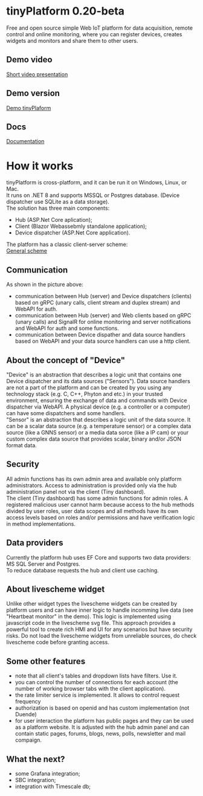 # tinyPlatform 0.20-beta
Free and open source simple Web IoT platform for data acquisition, remote control and online monitoring, where you can register devices, creates widgets and monitors and share them to other users.

## Demo video
[Short video presentation](https://youtu.be/jkAjIlBb3UU)

## Demo version
[Demo tinyPlaform](https://demo.tinyplat.com)
  
## Docs
[Documentation](https://docs.tinyplat.com)
  
# How it works
tinyPlatform is cross-platform, and it can be run it on Windows, Linux, or Mac.\
It runs on .NET 8 and supports MSSQL or Postgres database. (Device dispatcher use SQLite as a data storage).\
The solution has three main components:
 - Hub (ASP.Net Core aplication);
 - Client (Blazor Webassebmly standalone application);
 - Device dispatcher (ASP.Net Core application).

The platform has a classic client-server scheme:\
[General scheme](https://docs.tinyplat.com/images/general_scheme.png)

## Communication
As shown in the picture above:
 - сommunication between Hub (server) and Device dispatchers (clients) based on gRPC (unary calls, client stream and duplex stream) and WebAPI for auth.
 - сommunication between Hub (server) and Web clients based on gRPC (unary calls) and SignalR for online monitoring and server notifications and WebAPI for auth and some functions.
 - сommunication between Device dispather and data source handlers based on WebAPI and your data source handlers can use a http client.

## About the concept of "Device"
"Device" is an abstraction that describes a logic unit that contains one Device dispatcher and its data sources ("Sensors"). Data source handlers are not a part of the platform and can be created by you using any technology stack (e.g. C, C++, Phyton and etc.) in your trusted environment, ensuring the exchange of data and commands with Device dispatcher via WebAPI. A physical device (e.g. a controller or a computer) can have some dispatchers and some handlers.\
"Sensor" is an abstraction that describes a logic unit of the data source. It can be a scalar data source (e.g. a temperature sensor) or a complex data source (like a GNNS sensor) or a media data sorce (like a IP cam) or your custom complex data source that provides scalar, binary and/or JSON format data. 

## Security
All admin functions has its own admin area and available only platform administrators. Access to administration is provided only via the hub administration panel not via the client (Tiny dashboard).\
The client (Tiny dashboard) has some admin functions for admin roles. A registered malicious user cannot harm because access to the hub methods divided by user roles, user data scopes and all methods have its own access levels based on roles and/or permissions and have verification logic in method implementations.

## Data providers
Currently the platform hub uses EF Core and supports two data providers: MS SQL Server and Postgres.\
To reduce database requests the hub and client use caching.

## About livescheme widget
Unlike other widget types the livescheme widgets can be created by platform users and can have inner logic to handle incomming live data (see "Heartbeat monitor" in the demo). This logic is implemented using javascript code in the livescheme svg file. This approach provides a powerful tool to create rich HMI and UI for any scenarios but have security risks. Do not load the livescheme widgets from unreliable sources, do check livescheme code before granting access. 

## Some other features
 - note that all client's tables and dropdown lists have filters. Use it.
 - you can control the number of connections for each account (the number of working browser tabs with the client application).
 - the rate limiter service is implemented. It allows to control request frequency
 - authorization is based on openid and has custom implementation (not Duende)
 - for user interaction the platform has public pages and they can be used as a platform website. It is adjusted with the hub admin panel and can contain static pages, forums, blogs, news, polls, newsletter and mail compaign.

 ## What the next?
 - some Grafana integration;
 - SBC integration;
 - integration with Timescale db;